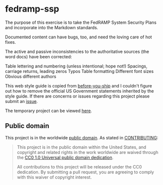 # fedramp-ssp

The purpose of this exercise is to take the FedRAMP System Security Plans and incorporate into the Markdown standards.

Documented content can have bugs, too, and need the loving care of hot fixes.

The active and passive inconsistencies to the authoritative sources (the word docs) have been corrected:

Table lettering and numbering (unless intentional; hope not!)
Spacings, carriage returns, leading zeros
Typos
Table formatting
Different font sizes
Obvious different authors

This web style guide is copied from [before-you-ship](https://github.com/18F/before-you-ship) and I couldn't figure out how to remove the official US Government statements inherited by the style guide. If there are concerns or issues regarding this project please submit an [issue](https://github.com/trevorbryant/fedramp-ssp/issues).

The temporary project can be viewed [here](http://fedramp-ssp.netlify.com/).

## Public domain

This project is in the worldwide [public domain](LICENSE.md). As stated in [CONTRIBUTING](CONTRIBUTING.md):

> This project is in the public domain within the United States, and copyright and related rights in the work worldwide are waived through the [CC0 1.0 Universal public domain dedication](https://creativecommons.org/publicdomain/zero/1.0/).
>
> All contributions to this project will be released under the CC0 dedication. By submitting a pull request, you are agreeing to comply with this waiver of copyright interest.
